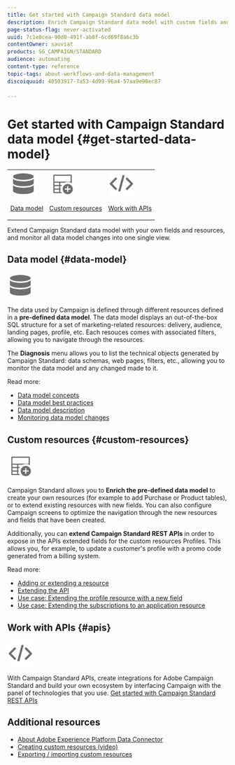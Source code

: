 ```yaml
---
title: Get started with Campaign Standard data model
description: Enrich Campaign Standard data model with custom fields and resources, and extend REST APIs to expose extended fields.
page-status-flag: never-activated
uuid: 7c1e8cea-90d0-491f-ab8f-6cd69f8a6c3b
contentOwner: sauviat
products: SG_CAMPAIGN/STANDARD
audience: automating
content-type: reference
topic-tags: about-workflows-and-data-management
discoiquuid: 40503917-7a53-4d99-96a4-57aa9e98ec87

---
```


# Get started with Campaign Standard data model {#get-started-data-model}

<table>
<tr>
<td><img src="assets/do-not-localize/icon_datamodel.svg" width="60px"><p><a href="#data-model">Data model</a></p></td>
<td><img src="assets/do-not-localize/icon_custom.svg" width="60px"><p><a href="#custom-resources">Custom resources</a></p></td><td><img src="assets/do-not-localize/icon_api.svg" width="60px"><p><a href="#custom-resources">Work with APIs</a></p></td></tr>
</table>

Extend Campaign Standard data model with your own fields and resources, and monitor all data model changes into one single view.

## Data model {#data-model}

<img src="assets/do-not-localize/icon_datamodel.svg" width="60px">

The data used by Campaign is defined through different resources defined in a **pre-defined data model**. The data model displays an out-of-the-box SQL structure for a set of marketing-related resources: delivery, audience, landing pages, profile, etc. Each resouces comes with associated filters, allowing you to navigate through the resources.

The **Diagnosis** menu allows you to list the technical objects generated by Campaign Standard: data schemas, web pages, filters, etc., allowing you to monitor the data model and any changed made to it.

Read more:

* [Data model concepts](../../developing/using/data-model-concepts.md)
* [Data model best practices](../../developing/using/data-model-best-practices.md)
* [Data model description](../../developing/using/datamodel-introduction.md)
* [Monitoring data model changes](../../developing/using/monitoring-data-model-changes.md)

## Custom resources {#custom-resources}

<img src="assets/do-not-localize/icon_custom.svg" width="60px">

Campaign Standard allows you to **Enrich the pre-defined data model** to create your own resources (for example to add Purchase or Product tables), or to extend existing resources with new fields. You can also configure Campaign screens to optimize the navigation through the new resources and fields that have been created.

Additionally, you can **extend Campaign Standard REST APIs** in order to expose in the APIs extended fields for the custom resources Profiles. This allows you, for example, to update a customer's profile with a promo code generated from a billing system.

Read more:

* [Adding or extending a resource](../../developing/using/key-steps-to-add-a-resource.md)
* [Extending the API](../../developing/using/about-extending-the-api.md)
* [Use case: Extending the profile resource with a new field](../../developing/using/extending-the-profile-resource-with-a-new-field.md)
* [Use case: Extending the subscriptions to an application resource](../../developing/using/extending-the-subscriptions-to-an-application-resource.md)

## Work with APIs {#apis}

<img src="assets/do-not-localize/icon_api.svg" width="60px">

With Campaign Standard APIs, create integrations for Adobe Campaign Standard and build your own ecosystem by interfacing Campaign with the panel of technologies that you use. [Get started with Campaign Standard REST APIs](../../api/using/get-started-apis.md)

## Additional resources

* [About Adobe Experience Platform Data Connector](../../developing/using/aep-about-data-connector.md)
* [Creating custom resources (video)](https://docs.adobe.com/content/help/en/campaign-standard-learn/tutorials/developing/custom-resources-develop/creating-custom-resources.html)
* [Exporting / importing custom resources](https://helpx.adobe.com/campaign/kb/acs-get-started-with-cusres.html)
